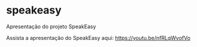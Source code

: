 # speakeasy
Apresentação do projeto SpeakEasy 


Assista a apresentação do SpeakEasy aqui: https://youtu.be/nfRLqWvofVo
